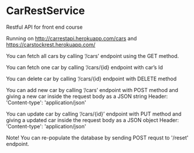 # CarRestService
Restful API for front end course

Running on 
http://carrestapi.herokuapp.com/cars
and
https://carstockrest.herokuapp.com/

You can fetch all cars by calling ‘/cars’ endpoint using the GET method.

You can fetch one car by calling ‘/cars/{id} endpoint with car’s Id

You can delete car by calling ‘/cars/{id} endpoint with DELETE method

You can add new car by calling ‘/cars’ endpoint with POST method and giving a new car inside the request body as a JSON string
Header: 'Content-type': 'application/json'

You can update car by calling ‘/cars/{id}’ endpoint with PUT method and giving a updated car inside the request body as a JSON object
Header: 'Content-type': 'application/json'

Note! You can re-populate the database by sending POST requst to '/reset' endpoint.




